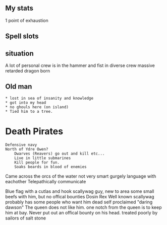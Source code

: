 ## My stats
1 point of exhaustion
## Spell slots

## situation
A lot of personal crew is in the hammer and fist in
diverse crew
massive retarded dragon born


## Old man 
    * lost in sea of insanity and knowledge
    * got into my head
    * no ghouls here (on island)
    * Tied him to a tree.

# Death Pirates
    Defensive navy
    North of Ydre Owen? 
        Dwarves (Reavers) go out and kill etc...
        Live in little submarines
        Kill people for fun.
        Soaks beards in blood of enemies

Came across the orcs of the water
    not very smart
    gurgely language with eachother
    Telepathically communicate
        
Blue flag with a cutlas and hook
    scallywag guy, new to area
        some small beefs with him, but no offical bounties
        Dosin Rex
            Well known scallywag
            probably has some people who want him dead
            self proclaimed "daring dawson"
            The queen does not like him.
                one notch from the queen is to keep him at bay. Never put out an offical bounty on his head.
                treated poorly by sailors of salt stone